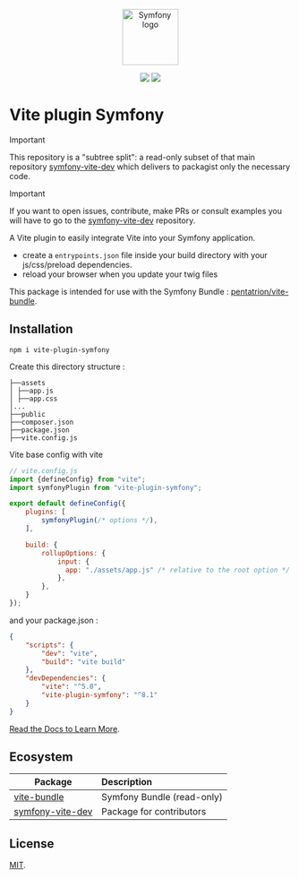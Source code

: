 <div>
  <p align="center">
  <img width="100" src="https://raw.githubusercontent.com/lhapaipai/vite-bundle/main/docs/symfony-vite.svg" alt="Symfony logo">
  </p>
  <p align="center">
    <img src="https://img.shields.io/npm/v/vite-plugin-symfony?style=flat-square&logo=npm">
    <img src="https://img.shields.io/github/actions/workflow/status/lhapaipai/symfony-vite-dev/vite-plugin-symfony-ci.yml?style=flat-square&label=vite-plugin-symfony%20CI&logo=github">
  </p>
</div>


# Vite plugin Symfony

> [!IMPORTANT]
> This repository is a "subtree split": a read-only subset of that main repository [symfony-vite-dev](https://github.com/lhapaipai/symfony-vite-dev) which delivers to packagist only the necessary code.

> [!IMPORTANT]
> If you want to open issues, contribute, make PRs or consult examples you will have to go to the [symfony-vite-dev](https://github.com/lhapaipai/symfony-vite-dev) repository.

A Vite plugin to easily integrate Vite into your Symfony application.

- create a `entrypoints.json` file inside your build directory with your js/css/preload dependencies.
- reload your browser when you update your twig files

This package is intended for use with the Symfony Bundle : [pentatrion/vite-bundle](https://github.com/lhapaipai/vite-bundle).


## Installation

```console
npm i vite-plugin-symfony
```

Create this directory structure :
```
├──assets
│ ├──app.js
│ ├──app.css
│...
├──public
├──composer.json
├──package.json
├──vite.config.js
```

Vite base config with vite

```js
// vite.config.js
import {defineConfig} from "vite";
import symfonyPlugin from "vite-plugin-symfony";

export default defineConfig({
    plugins: [
        symfonyPlugin(/* options */),
    ],

    build: {
        rollupOptions: {
            input: {
              app: "./assets/app.js" /* relative to the root option */
            },
        },
    }
});
```

and your package.json :
```json
{
    "scripts": {
        "dev": "vite",
        "build": "vite build"
    },
    "devDependencies": {
        "vite": "^5.0",
        "vite-plugin-symfony": "^8.1"
    }
}
```

[Read the Docs to Learn More](https://symfony-vite.pentatrion.com).

## Ecosystem

| Package                                                                 | Description               |
| ----------------------------------------------------------------------- | :------------------------ |
| [vite-bundle](https://github.com/lhapaipai/vite-bundle)                 | Symfony Bundle (read-only)|
| [symfony-vite-dev](https://github.com/lhapaipai/symfony-vite-dev)       | Package for contributors  |

## License

[MIT](LICENSE).
